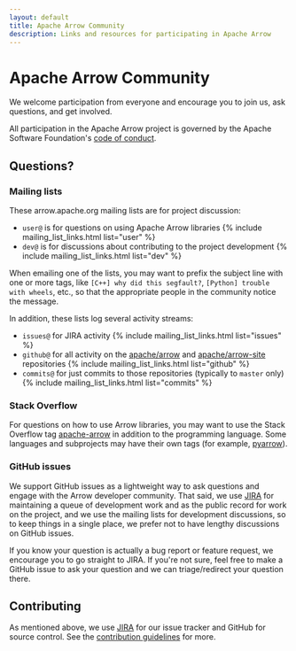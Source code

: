 ```yaml
---
layout: default
title: Apache Arrow Community
description: Links and resources for participating in Apache Arrow
---
```

<!--
{% comment %}
Licensed to the Apache Software Foundation (ASF) under one or more
contributor license agreements.  See the NOTICE file distributed with
this work for additional information regarding copyright ownership.
The ASF licenses this file to you under the Apache License, Version 2.0
(the "License"); you may not use this file except in compliance with
the License.  You may obtain a copy of the License at

http://www.apache.org/licenses/LICENSE-2.0

Unless required by applicable law or agreed to in writing, software
distributed under the License is distributed on an "AS IS" BASIS,
WITHOUT WARRANTIES OR CONDITIONS OF ANY KIND, either express or implied.
See the License for the specific language governing permissions and
limitations under the License.
{% endcomment %}
-->

# Apache Arrow Community

We welcome participation from everyone and encourage you to join us, ask questions, and get involved.

All participation in the Apache Arrow project is governed by the Apache Software Foundation's [code of conduct](https://www.apache.org/foundation/policies/conduct.html).

## Questions?

### Mailing lists

These arrow.apache.org mailing lists are for project discussion:

<ul>
  <li> <code>user@</code> is for questions on using Apache Arrow libraries {% include mailing_list_links.html list="user" %} </li>
  <li> <code>dev@</code> is for discussions about contributing to the project development {% include mailing_list_links.html list="dev" %} </li>
</ul>

When emailing one of the lists, you may want to prefix the subject line with one or more tags, like `[C++] why did this segfault?`, `[Python] trouble with wheels`, etc., so that the appropriate people in the community notice the message.

In addition, these lists log several activity streams:

<ul>
  <li> <code>issues@</code> for JIRA activity {% include mailing_list_links.html list="issues" %} </li>
  <li> <code>github@</code> for all activity on the <a href="https://github.com/apache/arrow">apache/arrow</a> and <a href="https://github.com/apache/arrow-site">apache/arrow-site</a> repositories {% include mailing_list_links.html list="github" %} </li>
  <li> <code>commits@</code> for just commits to those repositories (typically to <code>master</code> only) {% include mailing_list_links.html list="commits" %} </li>
</ul>

### Stack Overflow

For questions on how to use Arrow libraries, you may want to use the Stack Overflow tag [apache-arrow](https://stackoverflow.com/questions/tagged/apache-arrow) in addition to the programming language. Some languages and subprojects may have their own tags (for example, [pyarrow](https://stackoverflow.com/questions/tagged/pyarrow)).

### GitHub issues

We support GitHub issues as a lightweight way to ask questions and engage with
the Arrow developer community.
That said, we use [JIRA](https://issues.apache.org/jira/browse/ARROW) for maintaining a queue of development work and as the public record for work on the project, and we use the mailing lists for development discussions, so to keep things in a single place, we prefer not to have lengthy discussions on GitHub issues.

If you know your question is actually a bug report or feature request, we encourage you to go straight to JIRA. If you're not sure, feel free to make a GitHub issue to ask your question and we can triage/redirect your question there.

## Contributing

As mentioned above, we use [JIRA](https://issues.apache.org/jira/browse/ARROW) for our issue tracker and GitHub for source control. See the [contribution guidelines](https://arrow.apache.org/docs/developers/contributing.html) for more.
